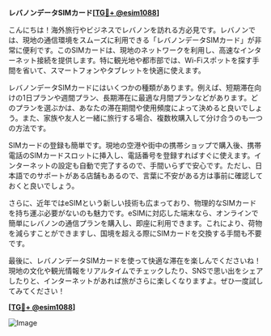 **レバノンデータSIMカード[[TG💪+ @esim1088](https://t.me/s/esim1088)]**

こんにちは！海外旅行やビジネスでレバノンを訪れる方必見です。レバノンでは、現地の通信環境をスムーズに利用できる「レバノンデータSIMカード」が非常に便利です。このSIMカードは、現地のネットワークを利用し、高速なインターネット接続を提供します。特に観光地や都市部では、Wi-Fiスポットを探す手間を省いて、スマートフォンやタブレットを快適に使えます。

レバノンデータSIMカードにはいくつかの種類があります。例えば、短期滞在向けの1日プランや週間プラン、長期滞在に最適な月間プランなどがあります。どのプランを選ぶかは、あなたの滞在期間や使用頻度によって決めると良いでしょう。また、家族や友人と一緒に旅行する場合、複数枚購入して分け合うのも一つの方法です。

SIMカードの登録も簡単です。現地の空港や街中の携帯ショップで購入後、携帯電話のSIMカードスロットに挿入し、電話番号を登録すればすぐに使えます。インターネットの設定も自動で完了するので、手間いらずで安心です。ただし、日本語でのサポートがある店舗もあるので、言葉に不安がある方は事前に確認しておくと良いでしょう。

さらに、近年ではeSIMという新しい技術も広まっており、物理的なSIMカードを持ち運ぶ必要がないのも魅力です。eSIMに対応した端末なら、オンラインで簡単にレバノンの通信プランを購入し、即座に利用できます。これにより、荷物を減らすことができますし、国境を超える際にSIMカードを交換する手間も不要です。

最後に、レバノンデータSIMカードを使って快適な滞在を楽しんでくださいね！現地の文化や観光情報をリアルタイムでチェックしたり、SNSで思い出をシェアしたりと、インターネットがあれば旅がさらに楽しくなりますよ。ぜひ一度試してみてください！

**[[TG💪+ @esim1088](https://t.me/s/esim1088)]**

![Image](https://i.postimg.cc/Y0z9fWf4/image.png)